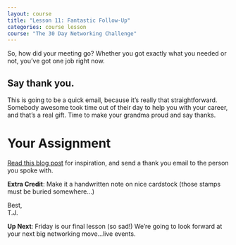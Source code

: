 ```yaml
---
layout: course
title: "Lesson 11: Fantastic Follow-Up"
categories: course lesson
course: "The 30 Day Networking Challenge"
---
```


So, how did your meeting go? Whether you got exactly what you needed or not, you’ve got one job right now.

## Say thank you.

This is going to be a quick email, because it’s really that straightforward. Somebody awesome took time out of their day to help you with your career, and that’s a real gift. Time to make your grandma proud and say thanks.

# Your Assignment
[Read this blog post][blog] for inspiration, and send a thank you email to the person you spoke with.

**Extra Credit**: Make it a handwritten note on nice cardstock (those stamps must be buried somewhere…)

Best,<br>
T.J.

**Up Next**: Friday is our final lesson (so sad!) We’re going to look forward at your next big networking move...live events.




[blog]: https://blog.brightcrowd.com/thank-you/
